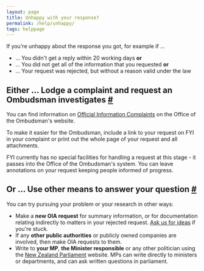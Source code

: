 ```yaml
---
layout: page
title: Unhappy with your response?
permalink: /help/unhappy/
tags: helppage
---
```


If you're unhappy about the response you got, for example if ...

*   ... You didn't get a reply within 20 working days **or**
*   ... You did not get all of the information that you requested **or**
*   ... Your request was rejected, but without a reason valid under the law

## <a name="complaining" /> Either ... Lodge a complaint and request an Ombudsman investigates [#](#complaining)

You can find information on [Official Information Complaints](http://www.ombudsman.parliament.nz/make-a-complaint/complaining-about-access-to-official-information-551307291224432) on the Office of the Ombudsman's website.

To make it easier for the Ombudsman, include a link to your request on FYI in your complaint or print out the whole page of your request and all attachments.

FYI currently has no special facilities for handling a request at this stage - it passes into the Office of the Ombudsman's system. You can leave annotations on your request keeping people informed of progress.

## <a name="other_means" /> Or ... Use other means to answer your question [#](#other_means)

You can try pursuing your problem or your research in other ways:

*   Make a **new OIA request** for summary information, or for documentation relating indirectly to matters in your rejected request. [Ask us for ideas](https://fyi.org.nz/help/contact) if you're stuck.
*   If any **other public authorities** or publicly owned companies are involved, then make OIA requests to them.
*   Write to **your MP**, **the Minister responsible** or any other politician using the [New Zealand Parliament](https://www.parliament.nz/en/get-involved/have-your-say/contact-an-mp/) website. MPs can write directly to ministers or departments, and can ask written questions in parliament.
